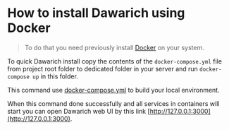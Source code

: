 # How to install Dawarich using Docker

> To do that you need previously install [Docker](https://docs.docker.com/get-docker/) on your system.

To quick Dawarich install copy the contents of the `docker-compose.yml` file from project root folder to dedicated folder in your server and run `docker-compose up` in this folder.

This command use [docker-compose.yml](../docker-compose.yml) to build your local environment.

When this command done successfully and all services in containers will start you can open Dawarich web UI by this link [http://127.0.0.1:3000](http://127.0.0.1:3000).

